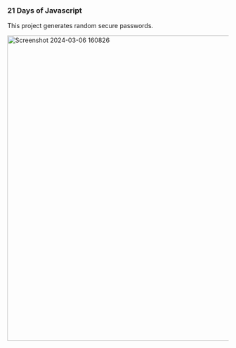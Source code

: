 ### 21 Days of Javascript

This project generates random secure passwords.

<img width="695" alt="Screenshot 2024-03-06 160826" src="https://github.com/NikolaVekic/21-days-of-javascript/assets/55920607/b8acfcb1-dbfa-4059-83aa-3ac66fdbc567">

